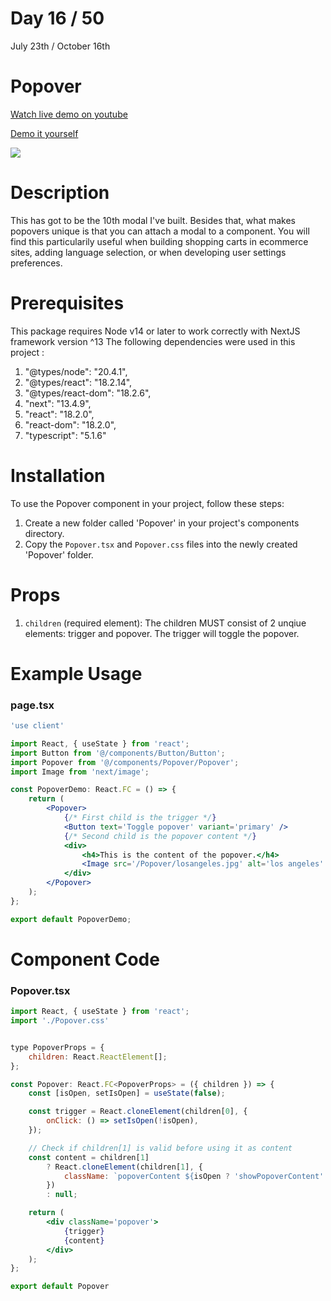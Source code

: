 # Day 16 / 50

July 23th / October 16th

# Popover
<a href="https://www.youtube.com/watch?v=M7FKxklNTOU" target="_blank">Watch live demo on youtube</a>

<a href="https:/ / 50daysofcomponents.netlify.app/Popover" target="_blank">Demo it yourself</a>

<a href="https:/ / 50daysofcomponents.netlify.app/Popover" target="_blank"><img src="https://cdn.discordapp.com/attachments/715319623637270638/1132791609730273390/image.png"/></a>  

# Description 

This has got to be the 10th modal I've built. Besides that, what makes popovers unique is that you can attach a modal to a component. You will find this particularily useful when building shopping carts in ecommerce sites, adding language selection, or when developing user settings preferences.

# Prerequisites
This package requires Node v14 or later to work correctly with NextJS framework version ^13
The following dependencies were used in this project :
1. "@types/node": "20.4.1",
2. "@types/react": "18.2.14",
3. "@types/react-dom": "18.2.6",
4. "next": "13.4.9",
5. "react": "18.2.0",
6. "react-dom": "18.2.0",
7. "typescript": "5.1.6"


# Installation 

To use the Popover component in your project, follow these steps:

1. Create a new folder called 'Popover' in your project's components directory.
2. Copy the `Popover.tsx` and `Popover.css` files into the newly created 'Popover' folder.

# Props 

1. `children` (required element): The children MUST consist of 2 unqiue elements: trigger and popover. The trigger will toggle the popover.
 

# Example Usage
### page.tsx
```jsx
'use client'

import React, { useState } from 'react';
import Button from '@/components/Button/Button';
import Popover from '@/components/Popover/Popover';
import Image from 'next/image';

const PopoverDemo: React.FC = () => {
    return (
        <Popover>
            {/* First child is the trigger */}
            <Button text='Toggle popover' variant='primary' />
            {/* Second child is the popover content */}
            <div>
                <h4>This is the content of the popover.</h4>
                <Image src='/Popover/losangeles.jpg' alt='los angeles' width={400} height={200} />
            </div>
        </Popover>
    );
};

export default PopoverDemo;
```

# Component Code 

### Popover.tsx
```jsx
import React, { useState } from 'react';
import './Popover.css'


type PopoverProps = {
    children: React.ReactElement[];
};

const Popover: React.FC<PopoverProps> = ({ children }) => {
    const [isOpen, setIsOpen] = useState(false);

    const trigger = React.cloneElement(children[0], {
        onClick: () => setIsOpen(!isOpen),
    });

    // Check if children[1] is valid before using it as content
    const content = children[1]
        ? React.cloneElement(children[1], {
            className: `popoverContent ${isOpen ? 'showPopoverContent' : ''}`
        })
        : null;

    return (
        <div className='popover'>
            {trigger}
            {content}
        </div>
    );
};

export default Popover
```
 